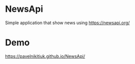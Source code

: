 # NewsApi
Simple application that show news using https://newsapi.org/
# Demo 
https://pavelnikitiuk.github.io/NewsApi/
